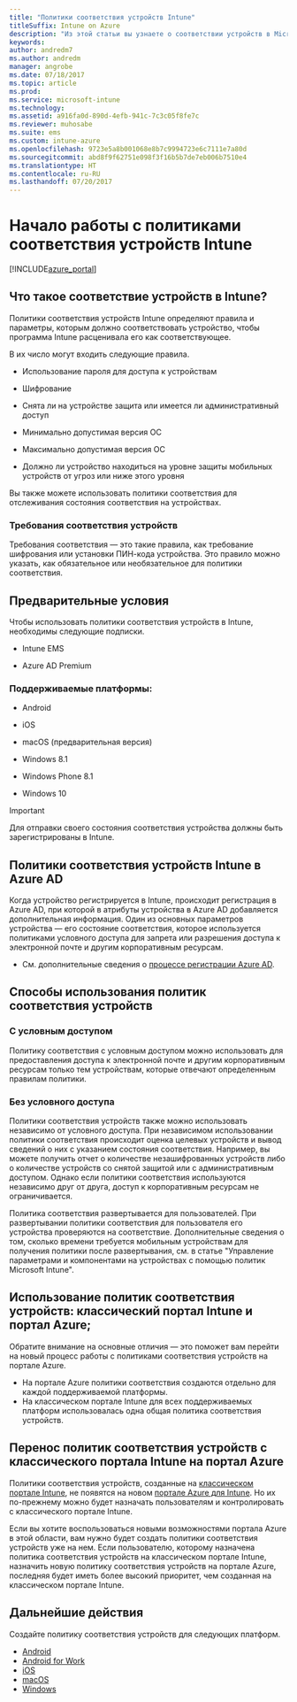 ```yaml
---
title: "Политики соответствия устройств Intune"
titleSuffix: Intune on Azure
description: "Из этой статьи вы узнаете о соответствии устройств в Microsoft Intune\""
keywords: 
author: andredm7
ms.author: andredm
manager: angrobe
ms.date: 07/18/2017
ms.topic: article
ms.prod: 
ms.service: microsoft-intune
ms.technology: 
ms.assetid: a916fa0d-890d-4efb-941c-7c3c05f8fe7c
ms.reviewer: muhosabe
ms.suite: ems
ms.custom: intune-azure
ms.openlocfilehash: 9723e5a8b001068e8b7c9994723e6c7111e7a80d
ms.sourcegitcommit: abd8f9f62751e098f3f16b5b7de7eb006b7510e4
ms.translationtype: HT
ms.contentlocale: ru-RU
ms.lasthandoff: 07/20/2017
---
```

# <a name="get-started-with-intune-device-compliance-policies"></a>Начало работы с политиками соответствия устройств Intune

[!INCLUDE[azure_portal](./includes/azure_portal.md)]

## <a name="what-is-device-compliance-in-intune"></a>Что такое соответствие устройств в Intune?

Политики соответствия устройств Intune определяют правила и параметры, которым должно соответствовать устройство, чтобы программа Intune расценивала его как соответствующее.

В их число могут входить следующие правила.

- Использование пароля для доступа к устройствам

- Шифрование

- Снята ли на устройстве защита или имеется ли административный доступ

- Минимально допустимая версия ОС

- Максимально допустимая версия ОС

- Должно ли устройство находиться на уровне защиты мобильных устройств от угроз или ниже этого уровня

Вы также можете использовать политики соответствия для отслеживания состояния соответствия на устройствах.

### <a name="device-compliance-requirements"></a>Требования соответствия устройств

Требования соответствия — это такие правила, как требование шифрования или установки ПИН-кода устройства. Это правило можно указать, как обязательное или необязательное для политики соответствия.

<!---### Actions for noncompliance

You can specify what needs to happen when a device is determined as noncompliant. This can be a sequence of actions during a specific time.
When you specify these actions, Intune will automatically initiate them in the sequence you specify. See the following example of a sequence of
actions for a device that continues to be in the noncompliant status for
a week:

-   When the device is first determined to be non-compliant, an email with noncompliant notification is sent to the user.

-   3 days after initial noncompliance state, a follow up reminder is sent to the user.

-   5 days after initial noncompliance state, a final reminder with a notification that access to company resources will be blocked on the device in 2 days if the compliance issues are not remediated is sent to the user.

-   7 days after initial noncompliance state, access to company resources is blocked. This requires that you have conditional access policy that specifies that access from noncompliant devices should    be blocked for services such as Exchange and SharePoint.

### Grace Period

This is the time between when a device is first determined as
noncompliant to when access to company resources on that device is blocked. This time allows for time that the user has to resolve
compliance issues on the device. You can also use this time to create your action sequences to send notifications to the user before their access is blocked.

Remember that you need to implement conditional access policies in addition to compliance policies in order for access to company resources to be blocked.--->

##  <a name="pre-requisites"></a>Предварительные условия

Чтобы использовать политики соответствия устройств в Intune, необходимы следующие подписки.

- Intune EMS

- Azure AD Premium

###  <a name="supported-platforms"></a>Поддерживаемые платформы:

-   Android

-   iOS

-   macOS (предварительная версия)

-   Windows 8.1

-   Windows Phone 8.1

-   Windows 10

> [!IMPORTANT]
> Для отправки своего состояния соответствия устройства должны быть зарегистрированы в Intune.

## <a name="how-intune-device-compliance-policies-work-with-azure-ad"></a>Политики соответствия устройств Intune в Azure AD

Когда устройство регистрируется в Intune, происходит регистрация в Azure AD, при которой в атрибуты устройства в Azure AD добавляется дополнительная информация. Один из основных параметров устройства — его состояние соответствия, которое используется политиками условного доступа для запрета или разрешения доступа к электронной почте и другим корпоративным ресурсам.

- См. дополнительные сведения о [процессе регистрации Azure AD](https://docs.microsoft.com/azure/active-directory/active-directory-device-registration-overview).

##  <a name="ways-to-use-device-compliance-policies"></a>Способы использования политик соответствия устройств

### <a name="with-conditional-access"></a>С условным доступом
Политику соответствия с условным доступом можно использовать для предоставления доступа к электронной почте и другим корпоративным ресурсам только тем устройствам, которые отвечают определенным правилам политики.

### <a name="without-conditional-access"></a>Без условного доступа
Политики соответствия устройств также можно использовать независимо от условного доступа. При независимом использовании политики соответствия происходит оценка целевых устройств и вывод сведений о них с указанием состояния соответствия. Например, вы можете получить отчет о количестве незашифрованных устройств либо о количестве устройств со снятой защитой или с административным доступом. Однако если политики соответствия используются независимо друг от друга, доступ к корпоративным ресурсам не ограничивается.

Политика соответствия развертывается для пользователей. При развертывании политики соответствия для пользователя его устройства проверяются на соответствие. Дополнительные сведения о том, сколько времени требуется мобильным устройствам для получения политики после развертывания, см. в статье "Управление параметрами и компонентами на устройствах с помощью политик Microsoft Intune".

##  <a name="using-device-compliance-policies-in-the-intune-classic-portal-vs-azure-portal"></a>Использование политик соответствия устройств: классический портал Intune и портал Azure;

Обратите внимание на основные отличия — это поможет вам перейти на новый процесс работы с политиками соответствия устройств на портале Azure.

- На портале Azure политики соответствия создаются отдельно для каждой поддерживаемой платформы.
- На классическом портале Intune для всех поддерживаемых платформ использовалась одна общая политика соответствия устройств.

<!--- -   In the Azure portal, you have the ability to specify actions and notifications that are intiated when a device is determined to be noncompliant. This ability does not exist in the Intune admin console.

-   In the Azure portal, you can set a grace period to allow time for the end-user to get their device back to compliance status before they completely lose the ability to get company data on their device. This is not available in the Intune admin console.--->

##  <a name="migrate-device-compliance-policies-from-the-intune-classic-portal-to-the-azure-portal"></a>Перенос политик соответствия устройств с классического портала Intune на портал Azure

Политики соответствия устройств, созданные на [классическом портале Intune](https://manage.microsoft.com), не появятся на новом [портале Azure для Intune](https://portal.azure.com). Но их по-прежнему можно будет назначать пользователям и контролировать с классического портале Intune.

Если вы хотите воспользоваться новыми возможностями портала Azure в этой области, вам нужно будет создать политики соответствия устройств уже на нем. Если пользователю, которому назначена политика соответствия устройств на классическом портале Intune, назначить новую политику соответствия устройств на портале Azure, последняя будет иметь более высокий приоритет, чем созданная на классическом портале Intune.

##  <a name="next-steps"></a>Дальнейшие действия

Создайте политику соответствия устройств для следующих платформ.

- [Android](compliance-policy-create-android.md)
- [Android for Work](compliance-policy-create-android-for-work.md)
- [iOS](compliance-policy-create-ios.md)
- [macOS](compliance-policy-create-mac-os.md)
- [Windows](compliance-policy-create-windows.md)
